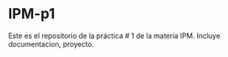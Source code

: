 # IPM-p1
Este es el repositorio de la práctica # 1 de la materia IPM. Incluye 
documentacion, proyecto.


